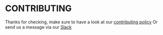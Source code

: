 # CONTRIBUTING 

Thanks for checking, make sure to have a look at our [contributing policy](https://gitlab.memri.io/memri/constitution/blob/master/Contributing%20Policy.md)
Or send us a message via our [Slack](https://app.slack.com/client/TSSDHE1JN/CT4PAP7FE)